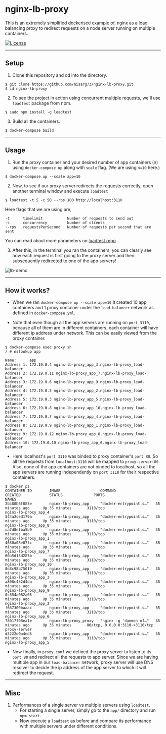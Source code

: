 # nginx-lb-proxy

This is an extremely simplified dockerised example of, nginx as a load balancing proxy to redirect requests on a node server running on multiple containers.

[![License](http://img.shields.io/:license-mit-blue.svg?style=flat-square)](LICENSE)

---

## Setup

1. Clone this repository and cd into the directory.

```
$ git clone https://github.com/nisarg73/nginx-lb-proxy.git
$ cd nginx-lb-proxy
```

2. To see the project in action using concurrent multiple requests, we'll use `loadtest` package from npm.

```
$ sudo npm install -g loadtest
```

3. Build all the containers.

```
$ docker-compose build
```

---

## Usage

1. Run the proxy container and your desired number of app containers (n) using `docker-compose up` along with `scale` flag. (We are using `n=10` here.)

```
$ docker-compose up --scale app=10
```

2. Now, to see if our proxy server redirects the requests correctly, open another terminal window and execute `loadtest`

```
$ loadtest -t 5 -c 50 --rps 100 http://localhost:3110
```

Here flags that we are using are,

```
-t      timelimit           Number of requests to send out
-c      concurrency         Number of clients
--rps   requestsPerSecond   Number of requests per second that are sent
```

You can read about more parameters on [loadtest repo](https://github.com/alexfernandez/loadtest)

3. After this, in the terminal you ran the containers, you can clearly see how each request is first going to the proxy server and then subsequently redirected to one of the app servers!

![lb-demo](lb-demo.gif)

---

## How it works?

- When we ran `docker-compose up --scale app=10` it created 10 app containers and 1 proxy container under the `load-balancer` network as defined in `docker-compose.yml`.

- Note that even though all the app servers are running on `port 3110`, because all of them are in different containers, each container will have different ip address under network. This can be easily viewed from the proxy container.

```
$ docker-compose exec proxy sh
/ # nslookup app

Name:      app
Address 1: 172.19.0.4 nginx-lb-proxy_app_3.nginx-lb-proxy_load-balancer
Address 2: 172.19.0.11 nginx-lb-proxy_app_7.nginx-lb-proxy_load-balancer
Address 3: 172.19.0.6 nginx-lb-proxy_app_9.nginx-lb-proxy_load-balancer
Address 4: 172.19.0.5 nginx-lb-proxy_app_2.nginx-lb-proxy_load-balancer
Address 5: 172.19.0.3 nginx-lb-proxy_app_5.nginx-lb-proxy_load-balancer
Address 6: 172.19.0.8 nginx-lb-proxy_app_10.nginx-lb-proxy_load-balancer
Address 7: 172.19.0.7 nginx-lb-proxy_app_4.nginx-lb-proxy_load-balancer
Address 8: 172.19.0.9 nginx-lb-proxy_app_1.nginx-lb-proxy_load-balancer
Address 9: 172.19.0.12 nginx-lb-proxy_app_8.nginx-lb-proxy_load-balancer
Address 10: 172.19.0.10 nginx-lb-proxy_app_6.nginx-lb-proxy_load-balancer
```

- Here localhost's `port 3110` was binded to proxy container's `port 80`. So all the requests from `localhost:3110` will be mapped to `proxy-server:80`. Also, none of the app containers are not binded to localhost, so all the app servers are running independently on `port 3110` for their respective containers.

```
$ docker ps
CONTAINER ID        IMAGE                  COMMAND                  CREATED             STATUS              PORTS                            NAMES
2b480b6f083e        nginx-lb-proxy_app     "docker-entrypoint.s…"   35 minutes ago      Up 35 minutes       3110/tcp                         nginx-lb-proxy_app_4
544a2ced179a        nginx-lb-proxy_app     "docker-entrypoint.s…"   35 minutes ago      Up 35 minutes       3110/tcp                         nginx-lb-proxy_app_8
ca7d8efba5b9        nginx-lb-proxy_app     "docker-entrypoint.s…"   35 minutes ago      Up 35 minutes       3110/tcp                         nginx-lb-proxy_app_1
4680a08e07fc        nginx-lb-proxy_app     "docker-entrypoint.s…"   35 minutes ago      Up 35 minutes       3110/tcp                         nginx-lb-proxy_app_7
60a5d13d283b        nginx-lb-proxy_app     "docker-entrypoint.s…"   35 minutes ago      Up 35 minutes       3110/tcp                         nginx-lb-proxy_app_10
8d8c98b75019        nginx-lb-proxy_app     "docker-entrypoint.s…"   35 minutes ago      Up 35 minutes       3110/tcp                         nginx-lb-proxy_app_3
a808c432d4da        nginx-lb-proxy_app     "docker-entrypoint.s…"   35 minutes ago      Up 35 minutes       3110/tcp                         nginx-lb-proxy_app_9
0c854a082a05        nginx-lb-proxy_app     "docker-entrypoint.s…"   35 minutes ago      Up 35 minutes       3110/tcp                         nginx-lb-proxy_app_2
f687300baaac        nginx-lb-proxy_app     "docker-entrypoint.s…"   35 minutes ago      Up 35 minutes       3110/tcp                         nginx-lb-proxy_app_6
78017f08ea1e        nginx-lb-proxy_proxy   "nginx -g 'daemon of…"   35 minutes ago      Up 35 minutes       80/tcp, 0.0.0.0:3110->3110/tcp   proxy-server
d3222e0a4ed5        nginx-lb-proxy_app     "docker-entrypoint.s…"   35 minutes ago      Up 35 minutes       3110/tcp                         nginx-lb-proxy_app_5
```

- Now finally, in `proxy.conf` we defined the proxy server to listen to its `port 80` and redirect all the requests to app server. Since we are having multiple app in our `load-balancer` network, proxy server will use DNS resolver to decide the ip address of the app server to which it will redirect the request.

---

## Misc

1. Performances of a single server vs multiple servers using `loadtest`.
    - For starting a single server, simply go to the `app/` directory and run `npm start`.
    - Now execute a `loadtest` as before and compare its performance with multiple servers under different conditions.
